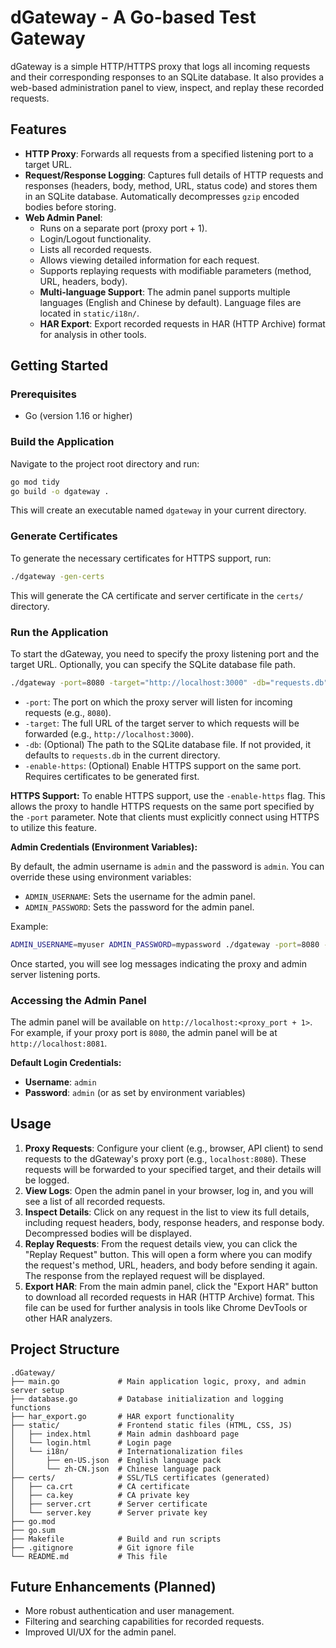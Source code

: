 # dGateway - A Go-based Test Gateway

dGateway is a simple HTTP/HTTPS proxy that logs all incoming requests and their corresponding responses to an SQLite database. It also provides a web-based administration panel to view, inspect, and replay these recorded requests.

## Features

*   **HTTP Proxy**: Forwards all requests from a specified listening port to a target URL.
*   **Request/Response Logging**: Captures full details of HTTP requests and responses (headers, body, method, URL, status code) and stores them in an SQLite database. Automatically decompresses `gzip` encoded bodies before storing.
*   **Web Admin Panel**: 
    *   Runs on a separate port (proxy port + 1).
    *   Login/Logout functionality.
    *   Lists all recorded requests.
    *   Allows viewing detailed information for each request.
    *   Supports replaying requests with modifiable parameters (method, URL, headers, body).
    *   **Multi-language Support**: The admin panel supports multiple languages (English and Chinese by default). Language files are located in `static/i18n/`.
    *   **HAR Export**: Export recorded requests in HAR (HTTP Archive) format for analysis in other tools.

## Getting Started

### Prerequisites

*   Go (version 1.16 or higher)

### Build the Application

Navigate to the project root directory and run:

```bash
go mod tidy
go build -o dgateway .
```

This will create an executable named `dgateway` in your current directory.

### Generate Certificates

To generate the necessary certificates for HTTPS support, run:

```bash
./dgateway -gen-certs
```

This will generate the CA certificate and server certificate in the `certs/` directory.

### Run the Application

To start the dGateway, you need to specify the proxy listening port and the target URL. Optionally, you can specify the SQLite database file path.

```bash
./dgateway -port=8080 -target="http://localhost:3000" -db="requests.db"
```

*   `-port`: The port on which the proxy server will listen for incoming requests (e.g., `8080`).
*   `-target`: The full URL of the target server to which requests will be forwarded (e.g., `http://localhost:3000`).
*   `-db`: (Optional) The path to the SQLite database file. If not provided, it defaults to `requests.db` in the current directory.
*   `-enable-https`: (Optional) Enable HTTPS support on the same port. Requires certificates to be generated first.

**HTTPS Support:**
To enable HTTPS support, use the `-enable-https` flag. This allows the proxy to handle HTTPS requests on the same port specified by the `-port` parameter. Note that clients must explicitly connect using HTTPS to utilize this feature.

**Admin Credentials (Environment Variables):**

By default, the admin username is `admin` and the password is `admin`. You can override these using environment variables:

*   `ADMIN_USERNAME`: Sets the username for the admin panel.
*   `ADMIN_PASSWORD`: Sets the password for the admin panel.

Example:
```bash
ADMIN_USERNAME=myuser ADMIN_PASSWORD=mypassword ./dgateway -port=8080 -target="http://localhost:3000"
```

Once started, you will see log messages indicating the proxy and admin server listening ports.

### Accessing the Admin Panel

The admin panel will be available on `http://localhost:<proxy_port + 1>`. For example, if your proxy port is `8080`, the admin panel will be at `http://localhost:8081`.

**Default Login Credentials:**
*   **Username**: `admin`
*   **Password**: `admin` (or as set by environment variables)

## Usage

1.  **Proxy Requests**: Configure your client (e.g., browser, API client) to send requests to the dGateway's proxy port (e.g., `localhost:8080`). These requests will be forwarded to your specified target, and their details will be logged.
2.  **View Logs**: Open the admin panel in your browser, log in, and you will see a list of all recorded requests.
3.  **Inspect Details**: Click on any request in the list to view its full details, including request headers, body, response headers, and response body. Decompressed bodies will be displayed.
4.  **Replay Requests**: From the request details view, you can click the "Replay Request" button. This will open a form where you can modify the request's method, URL, headers, and body before sending it again. The response from the replayed request will be displayed.
5.  **Export HAR**: From the main admin panel, click the "Export HAR" button to download all recorded requests in HAR (HTTP Archive) format. This file can be used for further analysis in tools like Chrome DevTools or other HAR analyzers.

## Project Structure

```
.dGateway/
├── main.go             # Main application logic, proxy, and admin server setup
├── database.go         # Database initialization and logging functions
├── har_export.go       # HAR export functionality
├── static/             # Frontend static files (HTML, CSS, JS)
│   ├── index.html      # Main admin dashboard page
│   └── login.html      # Login page
│   └── i18n/           # Internationalization files
│       ├── en-US.json  # English language pack
│       └── zh-CN.json  # Chinese language pack
├── certs/              # SSL/TLS certificates (generated)
│   ├── ca.crt          # CA certificate
│   ├── ca.key          # CA private key
│   ├── server.crt      # Server certificate
│   └── server.key      # Server private key
├── go.mod
├── go.sum
├── Makefile            # Build and run scripts
├── .gitignore          # Git ignore file
└── README.md           # This file
```

## Future Enhancements (Planned)

*   More robust authentication and user management.
*   Filtering and searching capabilities for recorded requests.
*   Improved UI/UX for the admin panel.